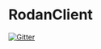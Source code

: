 # RodanClient

[![Gitter](https://badges.gitter.im/Join%20Chat.svg)](https://gitter.im/DDMAL/RodanClient?utm_source=badge&utm_medium=badge&utm_campaign=pr-badge&utm_content=badge)